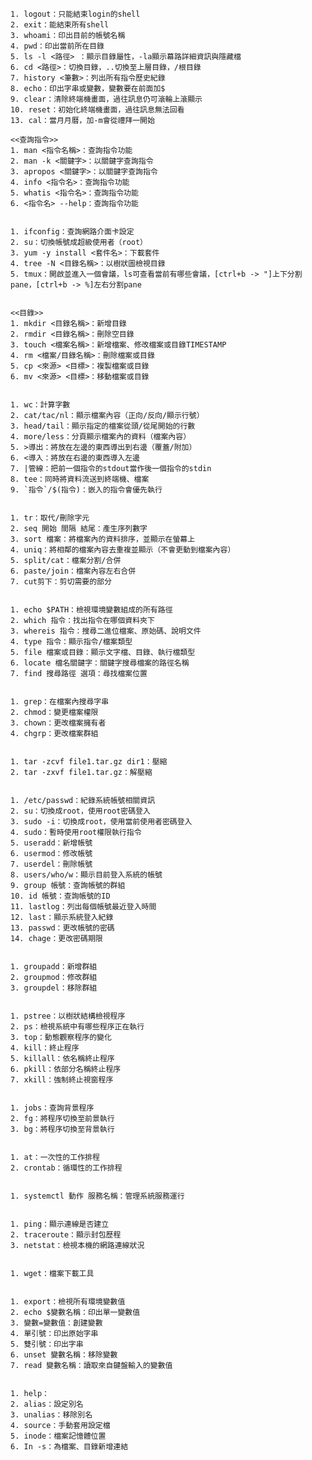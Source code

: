   
	1. logout：只能結束login的shell
	2. exit：能結束所有shell
	3. whoami：印出目前的帳號名稱
	4. pwd：印出當前所在目錄
	5. ls -l <路徑> ：顯示目錄屬性，-la顯示幕路詳細資訊與隱藏檔
	6. cd <路徑>：切換目錄，..切換至上層目錄，/根目錄
	7. history <筆數>：列出所有指令歷史紀錄
	8. echo：印出字串或變數，變數要在前面加$
	9. clear：清除終端機畫面，過往訊息仍可滾輪上滾顯示
	10. reset：初始化終端機畫面，過往訊息無法回看
	13. cal：當月月曆，加-m會從禮拜一開始

    <<查詢指令>>
	1. man <指令名稱>：查詢指令功能
	2. man -k <關鍵字>：以關鍵字查詢指令
	3. apropos <關鍵字>：以關鍵字查詢指令
	4. info <指令名>：查詢指令功能
	5. whatis <指令名>：查詢指令功能
	6. <指令名> --help：查詢指令功能


	1. ifconfig：查詢網路介面卡設定
	2. su：切換帳號成超級使用者（root）
	3. yum -y install <套件名>：下載套件
	4. tree -N <目錄名稱>：以樹狀圖檢視目錄
	5. tmux：開啟並進入一個會議，ls可查看當前有哪些會議，[ctrl+b -> "]上下分割pane，[ctrl+b -> %]左右分割pane


    <<目錄>>
	1. mkdir <目錄名稱>：新增目錄
	2. rmdir <目錄名稱>：刪除空目錄
	3. touch <檔案名稱>：新增檔案、修改檔案或目錄TIMESTAMP
	4. rm <檔案/目錄名稱>：刪除檔案或目錄
	5. cp <來源> <目標>：複製檔案或目錄
	6. mv <來源> <目標>：移動檔案或目錄


	1. wc：計算字數
	2. cat/tac/nl：顯示檔案內容（正向/反向/顯示行號）
	3. head/tail：顯示指定的檔案從頭/從尾開始的行數
	4. more/less：分頁顯示檔案內的資料（檔案內容）
	5. >導出：將放在左邊的東西導出到右邊（覆蓋/附加）
	6. <導入：將放在右邊的東西導入左邊
	7. |管線：把前一個指令的stdout當作後一個指令的stdin
	8. tee：同時將資料流送到終端機、檔案
	9. `指令`/$(指令)：嵌入的指令會優先執行


	1. tr：取代/刪除字元
	2. seq 開始 間隔 結尾：產生序列數字
	3. sort 檔案：將檔案內的資料排序，並顯示在螢幕上
	4. uniq：將相鄰的檔案內容去重複並顯示（不會更動到檔案內容）
	5. split/cat：檔案分割/合併
	6. paste/join：檔案內容左右合併
	7. cut剪下：剪切需要的部分


	1. echo $PATH：檢視環境變數組成的所有路徑
	2. which 指令：找出指令在哪個資料夾下
	3. whereis 指令：搜尋二進位檔案、原始碼、說明文件
	4. type 指令：顯示指令/檔案類型
	5. file 檔案或目錄：顯示文字檔、目錄、執行檔類型
	6. locate 檔名關鍵字：關鍵字搜尋檔案的路徑名稱
	7. find 搜尋路徑 選項：尋找檔案位置


	1. grep：在檔案內搜尋字串
	2. chmod：變更檔案權限
	3. chown：更改檔案擁有者
	4. chgrp：更改檔案群組


	1. tar -zcvf file1.tar.gz dir1：壓縮
	2. tar -zxvf file1.tar.gz：解壓縮


	1. /etc/passwd：紀錄系統帳號相關資訊
	2. su：切換成root，使用root密碼登入
	3. sudo -i：切換成root，使用當前使用者密碼登入
	4. sudo：暫時使用root權限執行指令
	5. useradd：新增帳號
	6. usermod：修改帳號
	7. userdel：刪除帳號
	8. users/who/w：顯示目前登入系統的帳號
	9. group 帳號：查詢帳號的群組
	10. id 帳號：查詢帳號的ID
	11. lastlog：列出每個帳號最近登入時間
	12. last：顯示系統登入紀錄
	13. passwd：更改帳號的密碼
	14. chage：更改密碼期限


	1. groupadd：新增群組
	2. groupmod：修改群組
	3. groupdel：移除群組


	1. pstree：以樹狀結構檢視程序
	2. ps：檢視系統中有哪些程序正在執行
	3. top：動態觀察程序的變化
	4. kill：終止程序
	5. killall：依名稱終止程序
	6. pkill：依部分名稱終止程序
	7. xkill：強制終止視窗程序


	1. jobs：查詢背景程序
	2. fg：將程序切換至前景執行
	3. bg：將程序切換至背景執行


	1. at：一次性的工作排程
	2. crontab：循環性的工作排程


	1. systemctl 動作 服務名稱：管理系統服務運行


	1. ping：顯示連線是否建立
	2. traceroute：顯示封包歷程
	3. netstat：檢視本機的網路連線狀況


	1. wget：檔案下載工具


	1. export：檢視所有環境變數值
	2. echo $變數名稱：印出單一變數值
	3. 變數=變數值：創建變數
	4. 單引號：印出原始字串
	5. 雙引號：印出字串
	6. unset 變數名稱：移除變數
	7. read 變數名稱：讀取來自鍵盤輸入的變數值


	1. help：
	2. alias：設定別名
	3. unalias：移除別名
	4. source：手動套用設定檔
	5. inode：檔案記憶體位置
	6. In -s：為檔案、目錄新增連結
